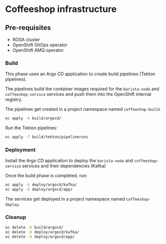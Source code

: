 # Coffeeshop infrastructure

## Pre-requisites

- ROSA cluster
- OpenShift GitOps operator
- OpenShift AMQ operator

### Build

This phase uses an Argo CD application to create build pipelines (Tekton pipelines).

The pipelines build the container images required for the `barista-node` and `coffeeshop-service` services and push them into the OpenShift internal registry.

The pipelines get created in a project namespace named `coffeeshop-build`.

```bash
oc apply -k build/argocd/
```

Run the Tekton pipelines:

```bash
oc apply -f build/tekton/pipelineruns
```

### Deployment

Install the Argo CD application to deploy the `barista-node` and `coffeeshop-service` services and their dependencies (Kafka)

Once the build phase is completed, run:

```bash
oc apply -k deploy/argocd/kafka/
oc apply -k deploy/argocd/app/
```

The services get deployed in a project namespace named `coffeeshop-deploy`.

### Cleanup

```bash
oc delete -k build/argocd/
oc delete -k deploy/argocd/kafka/
oc delete -k deploy/argocd/app/
```

